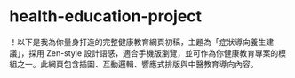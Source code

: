 # health-education-project
！以下是我為你量身打造的完整健康教育網頁初稿，主題為「症狀導向養生建議」，採用 Zen-style 設計語感，適合手機版瀏覽，並可作為你健康教育專案的模組之一。此網頁包含插圖、互動邏輯、響應式排版與中醫教育導向內容。
